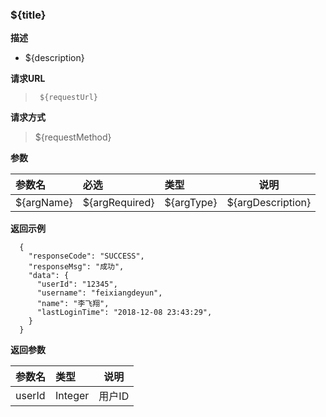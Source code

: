 ### ${title}

**描述** 

- ${description}

**请求URL** 
> ` ${requestUrl}`
  
**请求方式**
> ${requestMethod}

**参数** 

|参数名|必选|类型|说明|
|:----    |:---|:----- |-----   |
|${argName} |${argRequired}  |${argType} |${argDescription}   |

**返回示例**

``` 
  {
    "responseCode": "SUCCESS",
    "responseMsg": "成功",
    "data": {
      "userId": "12345",
      "username": "feixiangdeyun",
      "name": "李飞翔",
      "lastLoginTime": "2018-12-08 23:43:29",
    }
  }
```

 **返回参数** 

|参数名|类型|说明|
|:-----  |:-----|-----                           |
|userId |Integer   |用户ID  |


